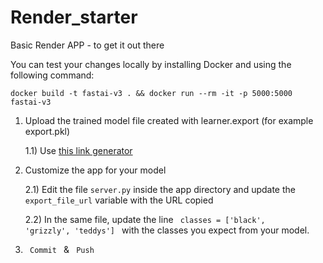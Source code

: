# Render_starter
Basic Render APP - to get it out there

You can test your changes locally by installing Docker and using the following command:
```
docker build -t fastai-v3 . && docker run --rm -it -p 5000:5000 fastai-v3
```


1) Upload the trained model file created with learner.export (for example export.pkl)

    1.1) Use <a href="https://www.wonderplugin.com/online-tools/google-drive-direct-link-generator/">this link generator</a>

2) Customize the app for your model

    2.1) Edit the file <code>server.py</code> inside the app directory and update the <code>export_file_url</code> variable with the URL copied 

    2.2) In the same file, update the line <code> classes = ['black', 'grizzly', 'teddys'] </code> with the classes you expect from your model.
    
3) <code> Commit </code> & <code> Push </code>
